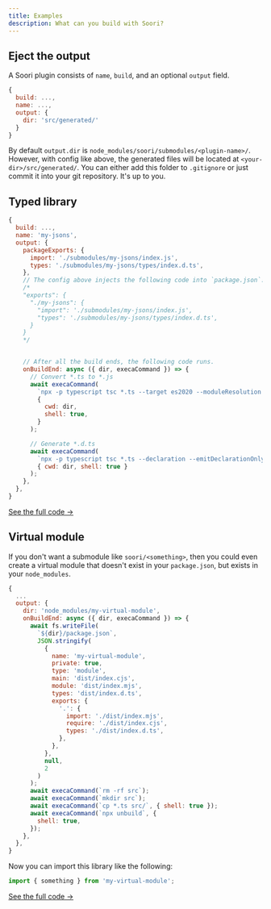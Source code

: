```yaml
---
title: Examples
description: What can you build with Soori?
---
```


## Eject the output

A Soori plugin consists of `name`, `build`, and an optional `output` field.

```js
{
  build: ...,
  name: ...,
  output: {
    dir: 'src/generated/'
  }
}
```

By default `output.dir` is `node_modules/soori/submodules/<plugin-name>/`.
However, with config like above, the generated files will be located at
`<your-dir>/src/generated/`. You can either add this folder to `.gitignore` or
just commit it into your git repository. It's up to you.

## Typed library

```js
{
  build: ...,
  name: 'my-jsons',
  output: {
    packageExports: {
      import: './submodules/my-jsons/index.js',
      types: './submodules/my-jsons/types/index.d.ts',
    },
    // The config above injects the following code into `package.json`:
    /*
    "exports": {
      "./my-jsons": {
        "import": './submodules/my-jsons/index.js',
        "types": './submodules/my-jsons/types/index.d.ts',
      }
    }
    */


    // After all the build ends, the following code runs.
    onBuildEnd: async ({ dir, execaCommand }) => {
      // Convert *.ts to *.js
      await execaCommand(
        `npx -p typescript tsc *.ts --target es2020 --moduleResolution bundler`,
        {
          cwd: dir,
          shell: true,
        }
      );

      // Generate *.d.ts
      await execaCommand(
        `npx -p typescript tsc *.ts --declaration --emitDeclarationOnly --target es2020 --moduleResolution bundler --outDir types`,
        { cwd: dir, shell: true }
      );
    },
  },
}
```

[See the full code →](https://github.com/eunjae-lee/soori/tree/main/apps/demo-typedef)

## Virtual module

If you don't want a submodule like `soori/<something>`, then you could even
create a virtual module that doesn't exist in your `package.json`, but exists in
your `node_modules`.

```js
{
  ...
  output: {
    dir: 'node_modules/my-virtual-module',
    onBuildEnd: async ({ dir, execaCommand }) => {
      await fs.writeFile(
        `${dir}/package.json`,
        JSON.stringify(
          {
            name: 'my-virtual-module',
            private: true,
            type: 'module',
            main: 'dist/index.cjs',
            module: 'dist/index.mjs',
            types: 'dist/index.d.ts',
            exports: {
              '.': {
                import: './dist/index.mjs',
                require: './dist/index.cjs',
                types: './dist/index.d.ts',
              },
            },
          },
          null,
          2
        )
      );
      await execaCommand(`rm -rf src`);
      await execaCommand(`mkdir src`);
      await execaCommand(`cp *.ts src/`, { shell: true });
      await execaCommand(`npx unbuild`, {
        shell: true,
      });
    },
  },
}
```

Now you can import this library like the following:

```js
import { something } from 'my-virtual-module';
```

[See the full code →](https://github.com/eunjae-lee/soori/tree/main/apps/demo-virtual-module)
